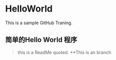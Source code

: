 # HelloWorld
This is a sample GitHub Traning.
## 简单的Hello World 程序
>this is a ReadMe quoted.
**This is an branch


